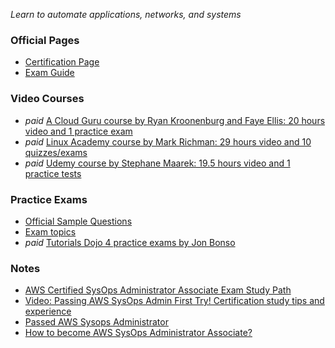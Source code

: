 

_Learn to automate applications, networks, and systems_

### Official Pages

- [Certification Page](https://aws.amazon.com/certification/certified-sysops-admin-associate/)
- [Exam Guide](https://d1.awsstatic.com/training-and-certification/docs-sysops-associate/AWS-Certified-SysOps-Administrator-Associate_Exam-Guide.pdf)

### Video Courses

- _paid_ [A Cloud Guru course by Ryan Kroonenburg and Faye Ellis: 20 hours video and 1 practice exam](https://acloud.guru/learn/aws-certified-sysops-administrator-associate)
- _paid_ [Linux Academy course by Mark Richman: 29 hours video and 10 quizzes/exams](https://linuxacademy.com/course/aws-certified-sys-ops-administrator-associate-soa-c-01/)
- _paid_ [Udemy course by Stephane Maarek: 19.5 hours video and 1 practice tests](https://www.udemy.com/course/ultimate-aws-certified-sysops-administrator-associate/)

### Practice Exams

- [Official Sample Questions](https://d1.awsstatic.com/training-and-certification/docs-sysops-associate/AWS-Certified-SysOps-Administrator-Associate_Sample-Questions.pdf)
- [Exam topics](https://www.examtopics.com/exams/amazon/aws-certified-sysops-administrator-associate/)
- _paid_ [Tutorials Dojo 4 practice exams by Jon Bonso](https://portal.tutorialsdojo.com/courses/aws-certified-sysops-administrator-associate-practice-exams/)

### Notes

- [AWS Certified SysOps Administrator Associate Exam Study Path](https://tutorialsdojo.com/aws-certified-sysops-administrator-associate/)
- [Video: Passing AWS SysOps Admin First Try! Certification study tips and experience](https://www.youtube.com/watch?v=g_bAuezd6Wk)
- [Passed AWS Sysops Administrator](https://www.reddit.com/r/AWSCertifications/comments/hgqsyi/passed_aws_sysops_administrator/)
- [How to become AWS SysOps Administrator Associate?](https://www.testpreptraining.com/blog/how-to-become-aws-sysops-administrator-associate/)

